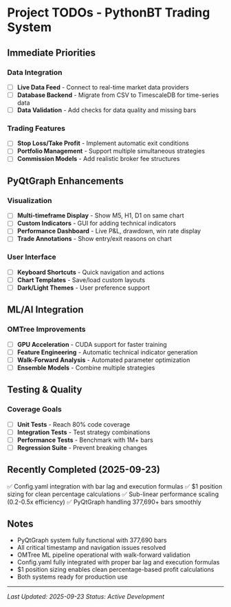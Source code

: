 # Project TODOs - PythonBT Trading System

## Immediate Priorities

### Data Integration
- [ ] **Live Data Feed** - Connect to real-time market data providers
- [ ] **Database Backend** - Migrate from CSV to TimescaleDB for time-series data
- [ ] **Data Validation** - Add checks for data quality and missing bars

### Trading Features
- [ ] **Stop Loss/Take Profit** - Implement automatic exit conditions
- [ ] **Portfolio Management** - Support multiple simultaneous strategies
- [ ] **Commission Models** - Add realistic broker fee structures

## PyQtGraph Enhancements

### Visualization
- [ ] **Multi-timeframe Display** - Show M5, H1, D1 on same chart
- [ ] **Custom Indicators** - GUI for adding technical indicators
- [ ] **Performance Dashboard** - Live P&L, drawdown, win rate display
- [ ] **Trade Annotations** - Show entry/exit reasons on chart

### User Interface
- [ ] **Keyboard Shortcuts** - Quick navigation and actions
- [ ] **Chart Templates** - Save/load custom layouts
- [ ] **Dark/Light Themes** - User preference support

## ML/AI Integration

### OMTree Improvements
- [ ] **GPU Acceleration** - CUDA support for faster training
- [ ] **Feature Engineering** - Automatic technical indicator generation
- [ ] **Walk-Forward Analysis** - Automated parameter optimization
- [ ] **Ensemble Models** - Combine multiple strategies

## Testing & Quality

### Coverage Goals
- [ ] **Unit Tests** - Reach 80% code coverage
- [ ] **Integration Tests** - Test strategy combinations
- [ ] **Performance Tests** - Benchmark with 1M+ bars
- [ ] **Regression Suite** - Prevent breaking changes

## Recently Completed (2025-09-23)
✅ Config.yaml integration with bar lag and execution formulas
✅ $1 position sizing for clean percentage calculations
✅ Sub-linear performance scaling (0.2-0.5x efficiency)
✅ PyQtGraph handling 377,690+ bars smoothly

## Notes
- PyQtGraph system fully functional with 377,690 bars
- All critical timestamp and navigation issues resolved
- OMTree ML pipeline operational with walk-forward validation
- Config.yaml fully integrated with proper bar lag and execution formulas
- $1 position sizing enables clean percentage-based profit calculations
- Both systems ready for production use

---

*Last Updated: 2025-09-23*
*Status: Active Development*